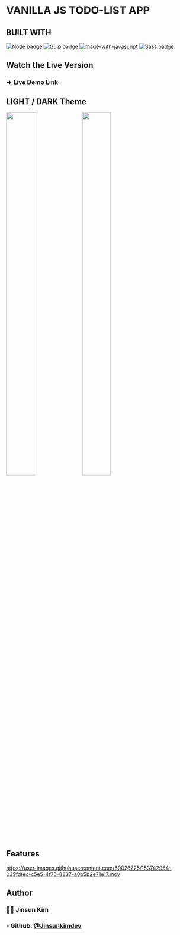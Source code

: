 # VANILLA JS TODO-LIST APP
## BUILT WITH
![Node badge](https://img.shields.io/badge/node-v17.0.1-%339933?style=plastic&logo=node.js)
![Gulp badge](https://img.shields.io/badge/gulp-v4.0.2-%23CF4647?style=plastic&logo=gulp)
[![made-with-javascript](https://img.shields.io/badge/Made%20with-javascript-%23F7DF1E?style=plastic&logo=javascript)](https://developer.mozilla.org/ko/docs/Web/JavaScript)
![Sass badge](https://img.shields.io/badge/Made%20with-sass-%23CC6699?style=plastic&logo=sass)

## Watch the Live Version
### [-> Live Demo Link](https://jinsunkimdev.github.io/shiny-spork/)



## LIGHT / DARK Theme
<div>
 <img src= "https://user-images.githubusercontent.com/69026725/150532416-854ffec1-d9c0-45c9-aee0-fb33d5e8cc20.png", width= "40%", height= "50%">
 <img src= "https://user-images.githubusercontent.com/69026725/151158854-9687e4e3-0019-4cdf-83f2-016ccd22d9fe.png", width= "39%", height= "50%">
</div>

## Features
https://user-images.githubusercontent.com/69026725/153742954-039fdfec-c5e5-4f75-8337-a0b5b2e71e17.mov

## Author
### 🧑‍🔧 Jinsun Kim
### - Github: [@Jinsunkimdev](https://github.com/jinsunkimdev)

